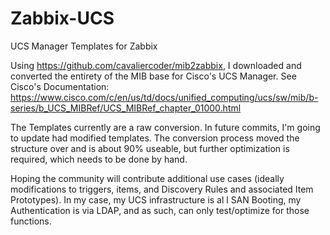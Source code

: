 # Zabbix-UCS
UCS Manager Templates for Zabbix

Using https://github.com/cavaliercoder/mib2zabbix, I downloaded and converted the entirety of the MIB base for Cisco's UCS Manager. See Cisco's Documentation: https://www.cisco.com/c/en/us/td/docs/unified_computing/ucs/sw/mib/b-series/b_UCS_MIBRef/UCS_MIBRef_chapter_01000.html 

The Templates currently are a raw conversion.  In future commits, I'm going to update had modified templates. The conversion process moved the structure over and is about 90% useable, but further optimization is required, which needs to be done by hand.
 
Hoping the community will contribute additional use cases (ideally modifications to triggers, items, and Discovery Rules and associated Item Prototypes). In my case, my UCS infrastructure is al
l SAN Booting, my Authentication is via LDAP, and as such, can only test/optimize for those functions. 
